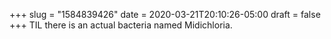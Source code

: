 +++
slug = "1584839426"
date = 2020-03-21T20:10:26-05:00
draft = false
+++
TIL there is an actual bacteria named Midichloria.
